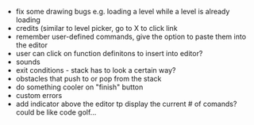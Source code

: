 - fix some drawing bugs e.g. loading a level while a level is already loading
- credits (similar to level picker, go to X to click link
- remember user-defined commands, give the option to paste them into the editor
- user can click on function definitons to insert into editor?
- sounds
- exit conditions - stack has to look a certain way?
- obstacles that push to or pop from the stack
- do something cooler on "finish" button
- custom errors
- add indicator above the editor tp display the current # of comands? could be like code golf...
